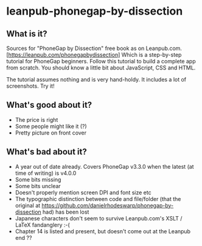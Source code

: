 # leanpub-phonegap-by-dissection

## What is it?

Sources for "PhoneGap by Dissection" free book as on Leanpub.com. [https://leanpub.com/phonegapbydissection]
Which is a step-by-step tutorial for PhoneGap beginners. Follow this tutorial to build a complete app from scratch. You should know a little bit about JavaScript, CSS and HTML.

The tutorial assumes nothing and is very hand-holdy. It includes a lot of screenshots. Try it!

## What's good about it?

* The price is right
* Some people might like it (?)
* Pretty picture on front cover

## What's bad about it?

* A year out of date already. Covers PhoneGap v3.3.0 when the latest (at time of writing) is v4.0.0
* Some bits missing
* Some bits unclear
* Doesn't properly mention screen DPI and font size etc
* The typographic distinction between code and file/folder (that the original at https://github.com/danielrhodeswarp/phonegap-by-dissection had) has been lost
* Japanese characters don't seem to survive Leanpub.com's XSLT / LaTeX fandanglery :-(
* Chapter 14 is listed and present, but doesn't come out at the Leanpub end ??

